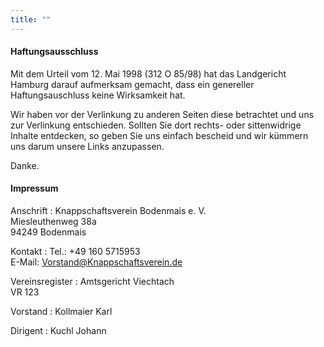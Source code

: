 ```yaml
---
title: ""
---
```



#### Haftungsausschluss

Mit dem Urteil vom 12. Mai 1998 (312 O 85/98) hat das Landgericht Hamburg darauf aufmerksam gemacht, dass ein genereller Haftungsauschluss keine Wirksamkeit hat.

Wir haben vor der Verlinkung zu anderen Seiten diese betrachtet und uns zur Verlinkung entschieden. Sollten Sie dort rechts- oder sittenwidrige Inhalte entdecken, so geben Sie uns einfach bescheid und wir kümmern uns darum unsere Links anzupassen.

Danke.

#### Impressum
Anschrift
: Knappschaftsverein Bodenmais e. V.\
Miesleuthenweg 38a\
94249 Bodenmais 

Kontakt
: Tel.: +49 160 5715953\
E-Mail: Vorstand@Knappschaftsverein.de

Vereinsregister
: Amtsgericht Viechtach\
VR 123

Vorstand
: Kollmaier Karl

Dirigent
: Kuchl Johann

